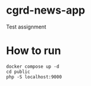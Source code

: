 # cgrd-news-app
Test assignment

# How to run
```
docker compose up -d
cd public
php -S localhost:9000
```